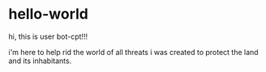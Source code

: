 # hello-world


hi, this is user bot-cpt!!!

i'm here to help rid the world of all threats
i was created to protect the land and its inhabitants.
